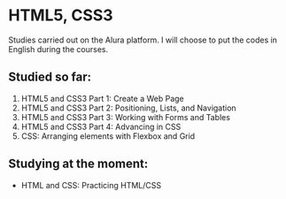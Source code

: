 # HTML5, CSS3

Studies carried out on the Alura platform. I will choose to put the codes in English during the courses.

## Studied so far:

1. HTML5 and CSS3 Part 1: Create a Web Page
1. HTML5 and CSS3 Part 2: Positioning, Lists, and Navigation
1. HTML5 and CSS3 Part 3: Working with Forms and Tables
1. HTML5 and CSS3 Part 4: Advancing in CSS
1. CSS: Arranging elements with Flexbox and Grid

## Studying at the moment:

- HTML and CSS: Practicing HTML/CSS
